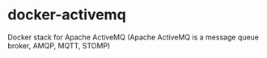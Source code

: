 # docker-activemq
Docker stack for Apache ActiveMQ (Apache ActiveMQ is a message queue broker, AMQP, MQTT, STOMP)
